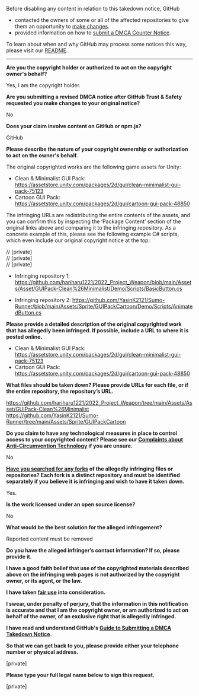 Before disabling any content in relation to this takedown notice, GitHub
- contacted the owners of some or all of the affected repositories to give them an opportunity to [make changes](https://docs.github.com/en/github/site-policy/dmca-takedown-policy#a-how-does-this-actually-work).
- provided information on how to [submit a DMCA Counter Notice](https://docs.github.com/en/articles/guide-to-submitting-a-dmca-counter-notice).

To learn about when and why GitHub may process some notices this way, please visit our [README](https://github.com/github/dmca/blob/master/README.md#anatomy-of-a-takedown-notice).

---

**Are you the copyright holder or authorized to act on the copyright owner's behalf?**

Yes, I am the copyright holder.

**Are you submitting a revised DMCA notice after GitHub Trust & Safety requested you make changes to your original notice?**

No

**Does your claim involve content on GitHub or npm.js?**

GitHub

**Please describe the nature of your copyright ownership or authorization to act on the owner's behalf.**

The original copyrighted works are the following game assets for Unity:

- Clean & Minimalist GUI Pack: https://assetstore.unity.com/packages/2d/gui/clean-minimalist-gui-pack-75123  
- Cartoon GUI Pack: https://assetstore.unity.com/packages/2d/gui/cartoon-gui-pack-48850

The infringing URLs are redistributing the entire contents of the assets, and you can confirm this by inspecting the ‘Package Content’ section of the original links above and comparing it to the infringing repository. As a concrete example of this, please see the following example C# scripts, which even include our original copyright notice at the top:

// [private]  
// [private]  
// [private]  

- Infringing repository 1: https://github.com/hariharu1221/2022_Project_Weapon/blob/main/Assets/Asset/GUIPack-Clean%26Minimalist/Demo/Scripts/BasicButton.cs

- Infringing repository 2: https://github.com/YasinK2121/Sumo-Runner/blob/main/Assets/Sprite/GUIPackCartoon/Demo/Scripts/AnimatedButton.cs

**Please provide a detailed description of the original copyrighted work that has allegedly been infringed. If possible, include a URL to where it is posted online.**

- Clean & Minimalist GUI Pack: https://assetstore.unity.com/packages/2d/gui/clean-minimalist-gui-pack-75123
- Cartoon GUI Pack: https://assetstore.unity.com/packages/2d/gui/cartoon-gui-pack-48850

**What files should be taken down? Please provide URLs for each file, or if the entire repository, the repository’s URL.**

https://github.com/hariharu1221/2022_Project_Weapon/tree/main/Assets/Asset/GUIPack-Clean%26Minimalist  
https://github.com/YasinK2121/Sumo-Runner/tree/main/Assets/Sprite/GUIPackCartoon

**Do you claim to have any technological measures in place to control access to your copyrighted content? Please see our <a href="https://docs.github.com/articles/guide-to-submitting-a-dmca-takedown-notice#complaints-about-anti-circumvention-technology">Complaints about Anti-Circumvention Technology</a> if you are unsure.**

No

**<a href="https://docs.github.com/articles/dmca-takedown-policy#b-what-about-forks-or-whats-a-fork">Have you searched for any forks</a> of the allegedly infringing files or repositories? Each fork is a distinct repository and must be identified separately if you believe it is infringing and wish to have it taken down.**

Yes.

**Is the work licensed under an open source license?**

No

**What would be the best solution for the alleged infringement?**

Reported content must be removed

**Do you have the alleged infringer’s contact information? If so, please provide it.**

**I have a good faith belief that use of the copyrighted materials described above on the infringing web pages is not authorized by the copyright owner, or its agent, or the law.**

**I have taken <a href="https://www.lumendatabase.org/topics/22">fair use</a> into consideration.**

**I swear, under penalty of perjury, that the information in this notification is accurate and that I am the copyright owner, or am authorized to act on behalf of the owner, of an exclusive right that is allegedly infringed.**

**I have read and understand GitHub's <a href="https://docs.github.com/articles/guide-to-submitting-a-dmca-takedown-notice/">Guide to Submitting a DMCA Takedown Notice</a>.**

**So that we can get back to you, please provide either your telephone number or physical address.**

[private]  

**Please type your full legal name below to sign this request.**

[private]  
